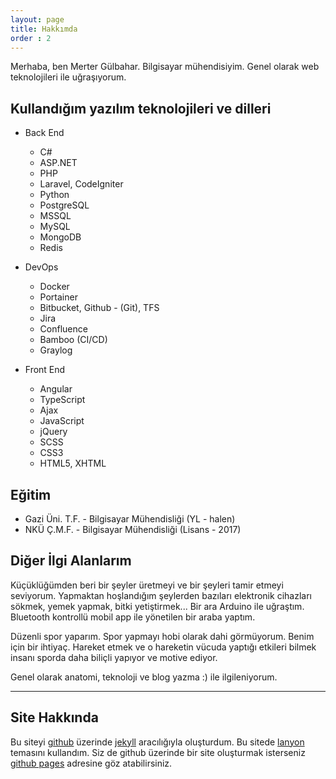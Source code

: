 ```yaml
---
layout: page
title: Hakkımda
order : 2
---
```


<p class="message">
  Merhaba, ben Merter Gülbahar.  Bilgisayar mühendisiyim.  Genel olarak web teknolojileri ile uğraşıyorum.
</p>


## Kullandığım yazılım teknolojileri ve dilleri ##
- Back End
  - C#
  - ASP.NET
  - PHP
  - Laravel, CodeIgniter
  - Python
  - PostgreSQL
  - MSSQL
  - MySQL
  - MongoDB
  - Redis

- DevOps
  - Docker
  - Portainer
  - Bitbucket, Github - (Git), TFS
  - Jira
  - Confluence
  - Bamboo (CI/CD)
  - Graylog

- Front End
  - Angular
  - TypeScript
  - Ajax
  - JavaScript
  - jQuery
  - SCSS
  - CSS3
  - HTML5, XHTML


## Eğitim
  - Gazi Üni. T.F. - Bilgisayar Mühendisliği (YL - halen)
  - NKÜ Ç.M.F. - Bilgisayar Mühendisliği (Lisans - 2017)


## Diğer İlgi Alanlarım ##

Küçüklüğümden beri bir şeyler üretmeyi ve bir şeyleri tamir etmeyi seviyorum. Yapmaktan hoşlandığım şeylerden bazıları elektronik cihazları sökmek, yemek yapmak, bitki yetiştirmek... Bir ara Arduino ile uğraştım. Bluetooth kontrollü mobil app ile yönetilen bir araba yaptım.

Düzenli spor yaparım.
Spor yapmayı hobi olarak dahi görmüyorum. Benim için bir ihtiyaç.
Hareket etmek ve o hareketin vücuda yaptığı etkileri bilmek insanı sporda daha biliçli yapıyor ve motive ediyor.

Genel olarak anatomi, teknoloji ve blog yazma :) ile ilgileniyorum.

---
## Site Hakkında

Bu siteyi [github](https://github.com) üzerinde [jekyll](https://jekyllrb.com) aracılığıyla oluşturdum.
Bu sitede [lanyon](https://lanyon.getpoole.com/) temasını kullandım.
Siz de github üzerinde bir site oluşturmak isterseniz [github pages](https://pages.github.com) adresine göz atabilirsiniz.


